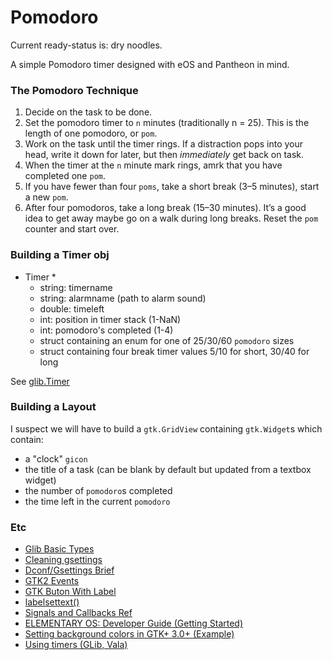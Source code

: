 # Pomodoro

Current ready-status is: dry noodles.

A simple Pomodoro timer designed with eOS and Pantheon in mind.

### The Pomodoro Technique

 1. Decide on the task to be done.
 2. Set the pomodoro timer to `n` minutes (traditionally n = 25). This is the length of one pomodoro, or `pom`.
 3. Work on the task until the timer rings. If a distraction pops into your head, write it down for later, but then *immediately* get back on task.
 4. When the timer at the `n` minute mark rings, amrk that you have completed one `pom`.
 5. If you have fewer than four `poms`, take a short break (3–5 minutes), start a new `pom`.
 6. After four pomodoros, take a long break (15–30 minutes). It’s a good idea to get away maybe go on a walk during long breaks. Reset the `pom` counter and start over.

### Building a Timer obj

 * Timer
    * 
    * string: timername
    * string: alarmname (path to alarm sound)
    * double: timeleft
    * int:    position in timer stack (1-NaN)
    * int:    pomodoro's completed (1-4)
    * struct containing an enum for one of 25/30/60 `pomodoro` sizes
    * struct containing four break timer values 5/10 for short, 30/40 for long

See [glib.Timer](https://developer.gnome.org/glib/stable/glib-Timers.html)

### Building a Layout

I suspect we will have to build a `gtk.GridView` containing `gtk.Widget`s which contain:
 * a "clock" `gicon`
 * the title of a task (can be blank by default but updated from a textbox widget)
 * the number of `pomodoro`s completed
 * the time left in the current `pomodoro`

### Etc

* [Glib Basic Types](https://developer.gnome.org/glib/unstable/glib-Basic-Types.html#gchar)
* [Cleaning gsettings](https://askubuntu.com/posts/582663/revisions)
* [Dconf/Gsettings Brief](https://askubuntu.com/questions/22313/what-is-dconf-what-is-its-function-and-how-do-i-use-it)
* [GTK2 Events](http://zetcode.com/gui/gtk2/gtkevents/)
* [GTK Buton With Label](https://developer.gnome.org/gtk3/stable/GtkButton.html#gtk-button-set-label)
* [labelsettext()](https://developer.gnome.org/gtk3/stable/GtkLabel.html#gtk-label-set-text)
* [Signals and Callbacks Ref](https://developer.gnome.org/gtk-tutorial/stable/x159.html)
* [ELEMENTARY OS: Developer Guide (Getting Started)](https://elementary.io/docs/code/getting-started#getting-started)
* [Setting background colors in GTK+ 3.0+ (Example)](https://mail.gnome.org/archives/gtk-app-devel-list/2016-August/msg00021.html)
* [Using timers (GLib, Vala)](https://valadoc.org/glib-2.0/GLib.Timer.html)
